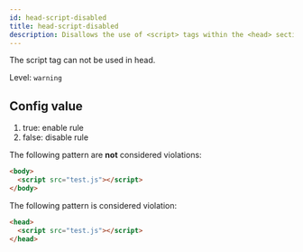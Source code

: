 ```yaml
---
id: head-script-disabled
title: head-script-disabled
description: Disallows the use of <script> tags within the <head> section of HTML documents.
---
```


The script tag can not be used in head.

Level: `warning`

## Config value

1. true: enable rule
2. false: disable rule

The following pattern are **not** considered violations:

<!-- prettier-ignore -->
```html
<body>
  <script src="test.js"></script>
</body>
```

The following pattern is considered violation:

<!-- prettier-ignore -->
```html
<head>
  <script src="test.js"></script>
</head>
```
